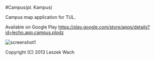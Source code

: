 #Campus(pl. Kampus)

Campus map application for TUL.

Available on Google Play https://play.google.com/store/apps/details?id=lecho.app.campus.plodz

![screenshot1](https://raw.github.com/lecho/campus/master/screen_1.jpg)

Copyright (C) 2013 Leszek Wach